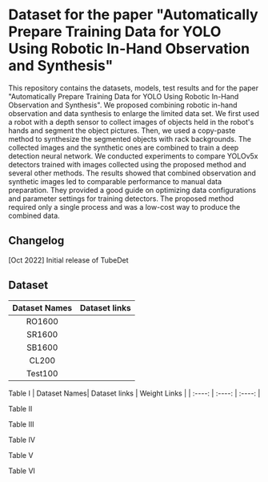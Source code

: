 # Dataset for the paper "Automatically Prepare Training Data for YOLO Using Robotic In-Hand Observation and Synthesis" 

This repository contains the datasets, models, test results and for the paper "Automatically Prepare Training Data for YOLO Using Robotic In-Hand Observation and Synthesis". We proposed combining robotic in-hand observation and data synthesis to enlarge the limited data set. We first used a robot with a depth sensor to collect images of objects held in the robot's hands and segment the object pictures. Then, we used a copy-paste method to synthesize the segmented objects with rack backgrounds. The collected images and the synthetic ones are combined to train a deep detection neural network. We conducted experiments to compare YOLOv5x detectors trained with images collected using the proposed method and several other methods. The results showed that combined observation and synthetic images led to comparable performance to manual data preparation. They provided a good guide on optimizing data configurations and parameter settings for training detectors. The proposed method required only a single process and was a low-cost way to produce the combined data.

## Changelog
[Oct 2022] Initial release of TubeDet
 
## Dataset
| Dataset Names| Dataset links |
| :----: | :----: |  
|RO1600| | |
|SR1600| | |
|SB1600| | |
|CL200| | |
|Test100| | 




Table I
| Dataset Names| Dataset links | Weight Links |
| :----: | :----: | :----: |


Table II

Table III

Table IV

Table V

Table VI
